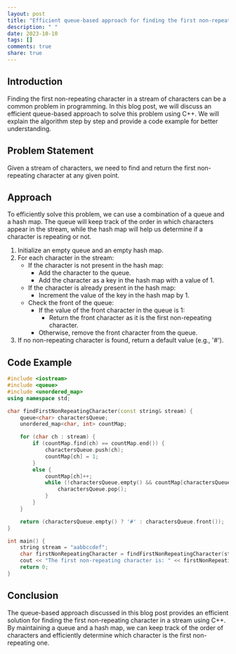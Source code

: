 ```yaml
---
layout: post
title: "Efficient queue-based approach for finding the first non-repeating character in a stream in C++"
description: " "
date: 2023-10-10
tags: []
comments: true
share: true
---
```


## Introduction
Finding the first non-repeating character in a stream of characters can be a common problem in programming. In this blog post, we will discuss an efficient queue-based approach to solve this problem using C++. We will explain the algorithm step by step and provide a code example for better understanding.

## Problem Statement
Given a stream of characters, we need to find and return the first non-repeating character at any given point.

## Approach
To efficiently solve this problem, we can use a combination of a queue and a hash map. The queue will keep track of the order in which characters appear in the stream, while the hash map will help us determine if a character is repeating or not.

1. Initialize an empty queue and an empty hash map.
2. For each character in the stream:
   - If the character is not present in the hash map:
     - Add the character to the queue.
     - Add the character as a key in the hash map with a value of 1.
   - If the character is already present in the hash map:
     - Increment the value of the key in the hash map by 1.
   - Check the front of the queue:
     - If the value of the front character in the queue is 1:
       - Return the front character as it is the first non-repeating character.
     - Otherwise, remove the front character from the queue.
3. If no non-repeating character is found, return a default value (e.g., '#').

## Code Example

```cpp
#include <iostream>
#include <queue>
#include <unordered_map>
using namespace std;

char findFirstNonRepeatingCharacter(const string& stream) {
    queue<char> charactersQueue;
    unordered_map<char, int> countMap;

    for (char ch : stream) {
        if (countMap.find(ch) == countMap.end()) {
            charactersQueue.push(ch);
            countMap[ch] = 1;
        }
        else {
            countMap[ch]++;
            while (!charactersQueue.empty() && countMap[charactersQueue.front()] > 1) {
                charactersQueue.pop();
            }
        }
    }

    return (charactersQueue.empty() ? '#' : charactersQueue.front());
}

int main() {
    string stream = "aabbccdef";
    char firstNonRepeatingCharacter = findFirstNonRepeatingCharacter(stream);
    cout << "The first non-repeating character is: " << firstNonRepeatingCharacter << endl;
    return 0;
}
```

## Conclusion
The queue-based approach discussed in this blog post provides an efficient solution for finding the first non-repeating character in a stream using C++. By maintaining a queue and a hash map, we can keep track of the order of characters and efficiently determine which character is the first non-repeating one.